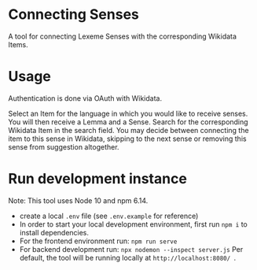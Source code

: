 # Connecting Senses

A tool for connecting Lexeme Senses with the corresponding Wikidata Items.

# Usage

Authentication is done via OAuth with Wikidata.

Select an Item for the language in which you would like to receive senses.
You will then receive a Lemma and a Sense. Search for the corresponding Wikidata Item in the search field.
You may decide between connecting the item to this sense in Wikidata, skipping to the next sense or removing this sense from suggestion altogether.

# Run development instance

Note: This tool uses Node 10 and npm 6.14.

- create a local `.env` file (see `.env.example` for reference)
- In order to start your local development environment, first run `npm i` to install dependencies.
- For the frontend environment run:
    `npm run serve`
- For backend development run:
    `npx nodemon --inspect server.js`
Per default, the tool will be running locally at `http://localhost:8080/ `.
